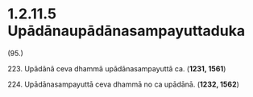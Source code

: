 

# 1.2.11.5 Upādānaupādānasampayuttaduka





(95.)

223\. Upādānā ceva dhammā upādānasampayuttā ca. (**1231, 1561**)

224\. Upādānasampayuttā ceva dhammā no ca upādānā. (**1232, 1562**)



